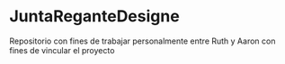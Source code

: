 # JuntaReganteDesigne
Repositorio con fines de trabajar personalmente entre Ruth y Aaron con fines de vincular el proyecto
